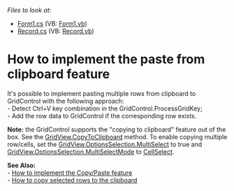 <!-- default file list -->
*Files to look at*:

* [Form1.cs](./CS/Form1.cs) (VB: [Form1.vb](./VB/Form1.vb))
* [Record.cs](./CS/Record.cs) (VB: [Record.vb](./VB/Record.vb))
<!-- default file list end -->
# How to implement the paste from clipboard feature


<p>It's possible to implement pasting multiple rows from clipboard to GridControl with the following approach:<br />- Detect Ctrl+V key combination in the GridControl.ProcessGridKey;<br />- Add the row data to GridControl if the corresponding row exists.</p>
<p><strong>Note:</strong> the GridControl supports the "copying to clipboard" feature out of the box. See the <a href="https://documentation.devexpress.com/#WindowsForms/DevExpressXtraGridViewsBaseBaseView_CopyToClipboardtopic">GridView.CopyToClipboard</a> method. To enable copying multiple row/cells, set the <a href="https://documentation.devexpress.com/#WindowsForms/DevExpressXtraGridViewsBaseColumnViewOptionsSelection_MultiSelecttopic">GridView.OptionsSelection.MultiSelect</a> to true and <a href="https://documentation.devexpress.com/#WindowsForms/DevExpressXtraGridViewsGridGridOptionsSelection_MultiSelectModetopic">GridView.OptionsSelection.MultiSelectMode</a> to <a href="https://documentation.devexpress.com/#WindowsForms/DevExpressXtraGridViewsGridGridMultiSelectModeEnumtopic">CellSelect</a>.</p>
<p><strong>See Also:<br /></strong>- <a href="https://www.devexpress.com/Support/Center/p/E831">How to implement the Copy/Paste feature<br /></a>- <a href="https://www.devexpress.com/Support/Center/p/E863">How to copy selected rows to the clipboard</a></p>

<br/>


